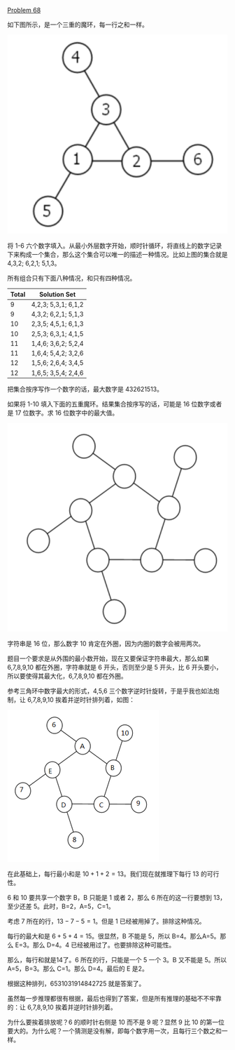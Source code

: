 [Problem 68](https://projecteuler.net/problem=68 "Problem 68 - Project Euler")

如下图所示，是一个三重的魔环，每一行之和一样。

![](68.1.png)

将 1-6 六个数字填入。从最小外层数字开始，顺时针循环，将直线上的数字记录下来构成一个集合，那么这个集合可以唯一的描述一种情况。比如上图的集合就是 4,3,2; 6,2,1; 5,1,3。

所有组合只有下面八种情况，和只有四种情况。

| Total | Solution Set |
|--|--|
| 9 | 4,2,3; 5,3,1; 6,1,2 |
| 9 | 4,3,2; 6,2,1; 5,1,3 |
| 10 | 2,3,5; 4,5,1; 6,1,3 |
| 10 | 2,5,3; 6,3,1; 4,1,5 |
| 11 | 1,4,6; 3,6,2; 5,2,4 |
| 11 | 1,6,4; 5,4,2; 3,2,6 |
| 12 | 1,5,6; 2,6,4; 3,4,5 |
| 12 | 1,6,5; 3,5,4; 2,4,6 |

把集合按序写作一个数字的话，最大数字是 432621513。

如果将 1-10 填入下面的五重魔环。结果集合按序写的话，可能是 16 位数字或者是 17 位数字。求 16 位数字中的最大值。

![](68.2.png)

字符串是 16 位，那么数字 10 肯定在外圈，因为内圈的数字会被用两次。

题目一个要求是从外围的最小数开始，现在又要保证字符串最大，那么如果 6,7,8,9,10 都在外圈，字符串就是 6 开头，否则至少是 5 开头，比 6 开头要小，所以要使得其最大化，6,7,8,9,10 都在外圈。

参考三角环中数字最大的形式，4,5,6 三个数字逆时针旋转，于是乎我也如法炮制，让 6,7,8,9,10 挨着并逆时针排列着，如图：

![](68.3.png)

在此基础上，每行最小和是 $10+1+2=13$。我们现在就推理下每行 13 的可行性。

6 和 10 要共享一个数字 B，B 只能是 1 或者 2，那么 6 所在的这一行要想到 13，至少还差 5。此时，B=2，A=5，C=1。

考虑 7 所在的行，$13-7-5=1$。但是 1 已经被用掉了。排除这种情况。

每行的最大和是 $6+5+4=15$。很显然，B 不能是 5，所以 B=4。那么A=5。那么 E=3。那么 D=4。4 已经被用过了。也要排除这种可能性。

那么，每行和就是14了。6 所在的行，只能是一个 5 一个 3。B 又不能是 5。所以 A=5，B=3。那么 C=1。那么 D=4。最后的 E 是2。

根据这种排列，6531031914842725 就是答案了。

虽然每一步推理都很有根据，最后也得到了答案，但是所有推理的基础不不牢靠的：让 6,7,8,9,10 挨着并逆时针排列着。

为什么要挨着排放呢？6 的顺时针右侧是 10 而不是 9 呢？显然 9 比 10 的第一位要大的。为什么呢？一个猜测是没有解，即每个数字用一次，且每行三个数之和一样。
